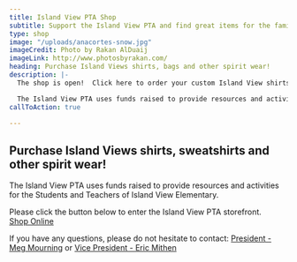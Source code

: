 ```yaml
---
title: Island View PTA Shop
subtitle: Support the Island View PTA and find great items for the family.
type: shop
image: "/uploads/anacortes-snow.jpg"
imageCredit: Photo by Rakan AlDuaij
imageLink: http://www.photosbyrakan.com/
heading: Purchase Island Views shirts, bags and other spirit wear!
description: |-
  The shop is open!  Click here to order your custom Island View shirts, sweatshirts, vests, hats, and more!  On sale for a limited time only!

  The Island View PTA uses funds raised to provide resources and activities for the Students and Staff of Island View Elementary.
callToAction: true

---
```

## Purchase Island Views shirts, sweatshirts and other spirit wear!

The Island View PTA uses funds raised to provide resources and activities for the Students and Teachers of Island View Elementary.

Please click the button below to enter the Island View PTA storefront.  
<a class="f6 ba bw0 br2 mr1 mt1 ph3 pv2 dib gold bg-primary no-underline" target="_blank" href="https://squareup.com/store/islandviewpta">Shop Online</a>

If you have any questions, please do not hesitate to contact: [President - Meg Mourning](mailto:president@islandviewpta.org) or [Vice President - Eric Mithen](mailto:vicepresident@islandviewpta.org)